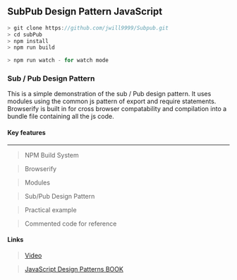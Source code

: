 ## SubPub Design Pattern JavaScript

```javascript
> git clone https://github.com/jwill9999/Subpub.git
> cd subPub
> npm install
> npm run build

> npm run watch - for watch mode
```

### Sub / Pub Design Pattern

This is a simple demonstration of the sub / Pub design pattern. It uses modules using the common js pattern of export and require statements. Browserify is built in for cross browser compatability and compilation into a bundle file containing all the js code.

#### Key features
<hr> 

> NPM Build System

> Browserify

> Modules

> Sub/Pub Design Pattern

> Practical example

> Commented code for reference

#### Links

> [Video](https://youtu.be/jDhDvnlbr4Q)

> [JavaScript Design Patterns BOOK](http://sd.blackball.lv/library/Learning_JavaScript_Design_Patterns_(2012).pdf)



